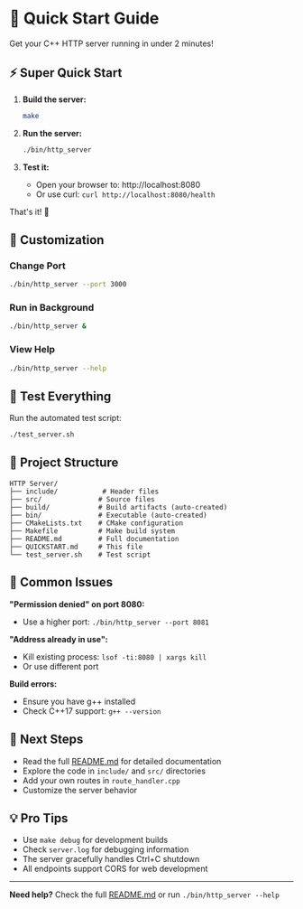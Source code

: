 # 🚀 Quick Start Guide

Get your C++ HTTP server running in under 2 minutes!

## ⚡ Super Quick Start

1. **Build the server:**
   ```bash
   make
   ```

2. **Run the server:**
   ```bash
   ./bin/http_server
   ```

3. **Test it:**
   - Open your browser to: http://localhost:8080
   - Or use curl: `curl http://localhost:8080/health`

That's it! 🎉

## 🔧 Customization

### Change Port
```bash
./bin/http_server --port 3000
```

### Run in Background
```bash
./bin/http_server &
```

### View Help
```bash
./bin/http_server --help
```

## 🧪 Test Everything

Run the automated test script:
```bash
./test_server.sh
```

## 📁 Project Structure

```
HTTP Server/
├── include/           # Header files
├── src/              # Source files
├── build/            # Build artifacts (auto-created)
├── bin/              # Executable (auto-created)
├── CMakeLists.txt    # CMake configuration
├── Makefile          # Make build system
├── README.md         # Full documentation
├── QUICKSTART.md     # This file
└── test_server.sh    # Test script
```

## 🐛 Common Issues

**"Permission denied" on port 8080:**
- Use a higher port: `./bin/http_server --port 8081`

**"Address already in use":**
- Kill existing process: `lsof -ti:8080 | xargs kill`
- Or use different port

**Build errors:**
- Ensure you have g++ installed
- Check C++17 support: `g++ --version`

## 🌟 Next Steps

- Read the full [README.md](README.md) for detailed documentation
- Explore the code in `include/` and `src/` directories
- Add your own routes in `route_handler.cpp`
- Customize the server behavior

## 💡 Pro Tips

- Use `make debug` for development builds
- Check `server.log` for debugging information
- The server gracefully handles Ctrl+C shutdown
- All endpoints support CORS for web development

---

**Need help?** Check the full [README.md](README.md) or run `./bin/http_server --help` 